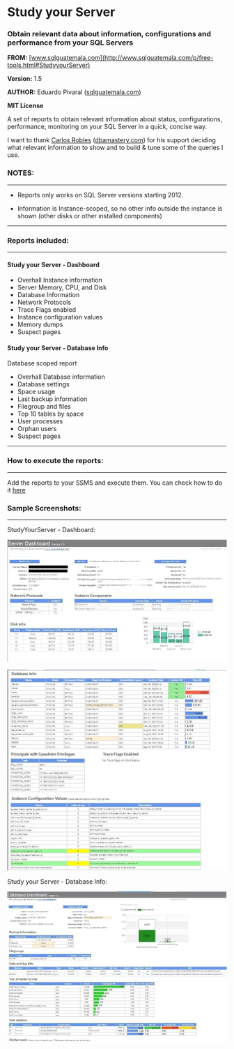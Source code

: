 # Study your Server
### Obtain relevant data about information, configurations and performance from your SQL Servers


**FROM:** [www.sqlguatemala.com](http://www.sqlguatemala.com/p/free-tools.html#StudyyourServer)

**Version:** 1.5

**AUTHOR:** Eduardo Pivaral ([sqlguatemala.com](http://www.sqlguatemala.com))

**MIT License**



A set of reports to obtain relevant information about status, configurations, performance, monitoring on your SQL Server in a quick, concise way.

I want to thank [Carlos Robles](https://twitter.com/dbamastery) ([dbamastery.com](http://dbamastery.com/)) for his support deciding what relevant information to show and to build & tune some of the queries I use.


### NOTES:
----------	 
* Reports only works on SQL Server versions starting 2012.

* Information is Instance-scoped, so no other info outside the instance is shown (other disks or other installed components)	
-----------


### Reports included:
----------	
#### Study your Server - Dashboard

* Overhall Instance information
* Server Memory, CPU, and Disk
* Database Information
* Network Protocols
* Trace Flags enabled
* Instance configuration values
* Memory dumps
* Suspect pages

#### Study your Server - Database Info

Database scoped report

* Overhall Database information
* Database settings
* Space usage
* Last backup information
* Filegroup and files
* Top 10 tables by space
* User processes
* Orphan users
* Suspect pages

----------


### How to execute the reports:
-----------------

Add the reports to your SSMS and execute them.
You can check how to do it [here](http://www.sqlguatemala.com/2018/05/add-custom-report-to-ssms.html)

### Sample Screenshots:
-----------------

StudyYourServer - Dashboard:

 ![Screenshots](/images/1.JPG)
 
 ![Screenshots](/images/2.JPG)
 
 
 Study your Server - Database Info:

 ![Screenshots](/images/A.JPG)
